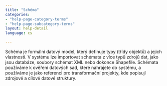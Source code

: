 ```yaml
---
title: "Schéma"
categories:
- "help-page-category-terms"
- "help-page-subcategory-terms"
layout: help-detail
language: cs

---
```


Schéma je formální datový model, který definuje typy (třídy objektů) a jejich vlastnosti. V systému lze importovat schémata z více typů zdrojů dat, jako jsou databáze, soubory schémat XML nebo dokonce Shapefile. Schémata používáme k ověření datových sad, které nahrajete do systému, a používáme je jako referenci pro transformační projekty, kde popisují zdrojové a cílové datové struktury.
